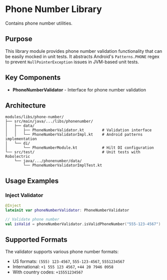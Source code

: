 # Phone Number Library

Contains phone number utilities.

## Purpose

This library module provides phone number validation functionality that can be easily mocked in unit tests. It abstracts Android's `Patterns.PHONE` regex to prevent `NullPointerException` issues in JVM-based unit tests.

## Key Components

- **PhoneNumberValidator** - Interface for phone number validation

## Architecture

```
modules/libs/phone-number/
├── src/main/java/.../libs/phonenumber/
│   ├── data/
│   │   ├── PhoneNumberValidator.kt        # Validation interface
│   │   └── PhoneNumberValidatorImpl.kt    # Android patterns implementation
│   └── di/
│       └── PhoneNumberModule.kt           # Hilt DI configuration
└── src/test/                              # Unit tests with Robolectric
    └── java/.../phonenumber/data/
        └── PhoneNumberValidatorImplTest.kt
```

## Usage Examples

### Inject Validator
```kotlin
@Inject
lateinit var phoneNumberValidator: PhoneNumberValidator

// Validate phone number
val isValid = phoneNumberValidator.isValidPhoneNumber("555-123-4567")
```

## Supported Formats

The validator supports various phone number formats:
- US formats: `(555) 123-4567`, `555-123-4567`, `5551234567`
- International: `+1 555 123 4567`, `+44 20 7946 0958`
- With country codes: `+15551234567`